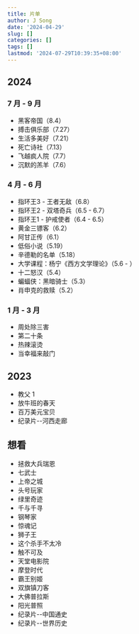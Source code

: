```yaml
---
title: 片单
author: J Song
date: '2024-04-29'
slug: []
categories: []
tags: []
lastmod: '2024-07-29T10:39:35+08:00'
---
```

## 2024

### 7 月 - 9 月

- 黑客帝国（8.4）
- 搏击俱乐部（7.27）
- 生活多美好（7.21）
- 死亡诗社（7.13）
- 飞越疯人院（7.7）
- 沉默的羔羊（7.6）

### 4 月 - 6 月

- 指环王3 - 王者无敌（6.8）
- 指环王2 - 双塔奇兵（6.5 - 6.7）
- 指环王1 - 护戒使者（6.4 - 6.5）
- 黄金三镖客（6.2）
- 阿甘正传（6.1）
- 低俗小说（5.19）
- 辛德勒的名单（5.18）
- 大学课程：杨宁《西方文学理论》（5.6 - ）
- 十二怒汉（5.4）
- 蝙蝠侠：黑暗骑士（5.3）
- 肖申克的救赎（5.2）

### 1 月 - 3 月
- 周处除三害
- 第二十条
- 热辣滚烫
- 当幸福来敲门

## 2023
- 教父 1
- 放牛班的春天
- 百万美元宝贝
- 纪录片--河西走廊


## 想看


- 拯救大兵瑞恩
- 七武士
- 上帝之城
- 头号玩家
- 绿里奇迹
- 千与千寻
- 钢琴家
- 惊魂记
- 狮子王
- 这个杀手不太冷
- 触不可及
- 天堂电影院
- 摩登时代
- 霸王别姬
- 双旗镇刀客
- 大佛普拉斯
- 阳光普照
- 纪录片--中国通史
- 纪录片--世界历史

